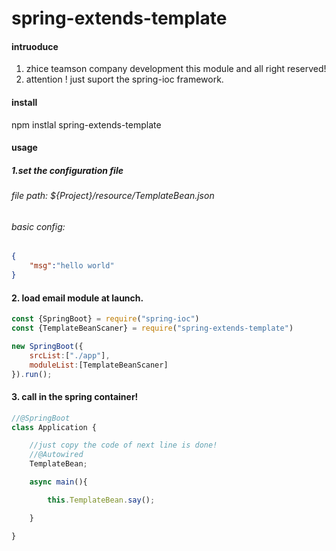 # spring-extends-template

#### intruoduce
1. zhice teamson company development this module and all right reserved!
2. attention ! just suport the spring-ioc framework.


#### install 

npm instlal spring-extends-template

#### usage 

##### 1.set the configuration file 

###### file path: ${Project}/resource/TemplateBean.json
###### basic config:
```json
{
	"msg":"hello world"
}
```


#### 2. load email module at launch.
```js
const {SpringBoot} = require("spring-ioc")
const {TemplateBeanScaner} = require("spring-extends-template")

new SpringBoot({
	srcList:["./app"],
	moduleList:[TemplateBeanScaner]
}).run();
```

#### 3. call in the spring container!
```js
//@SpringBoot
class Application {

	//just copy the code of next line is done!
	//@Autowired
	TemplateBean;

	async main(){

		this.TemplateBean.say();

	}

}
```



